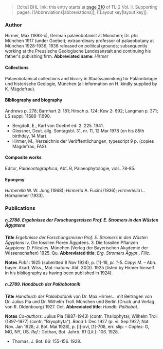 > [!cite] BHL link: this entry starts at [page 210](https://www.biodiversitylibrary.org/page/33068452) of TL-2 Vol. II.
> Supporting pages: [[Abbreviations|abbreviations]], [[Layout key|layout key]].

### Author

Hirmer, Max (1893-x), German palaeobotanist at München; Dr. phil. München 1917 (under Goebel); extraordinary professor of palaeobotany at München 1928-1936; 1936 released on political grounds; subsequently working at the Preusische Geologische Landesanstalt and continuing his father's publishing firm. 
**Abbreviated name**: *Hirmer*

#### Collections

Palaeobotanical collections and library in Staatssammlung für Paläontologie und historische Geologie, München (all information on H. kindly supplied by K. Mägdefrau).

#### Bibliography and biography

Andrews p. 278; Barnhart 2: 181; Hirsch p. 124; Kew 2: 692; Langman p. 371; LS suppl. 11689-11690.
- Bergdolt, E., Karl von Goebel ed. 2. 225. 1941.
- Glossner, Deut. allg. Sontagsbl. 31, nr. 11, 12 Mar 1978 (on his 85th birthday, 14 Mar).
- Hirmer, M., Verzeichnis der Veröffentlichungen, typescript 9 p. (copies Mägdefrau, FAS).

#### Composite works

Editor, *Palaeontographica*, Abt. B, Palaeophytologie, vols. 78-85.

#### Eponymy

*Hirmerella* W. W. Jung (1968); *Hirmeria* A. Fucini (1936); *Hirmeriella* L. Hörhammer (1933).

### Publications

##### n.2788. Ergebnisse der Forschungsreisen Prof. E. Stromers in den Wüsten Ägyptens

**Title**
*Ergebnisse der Forschungsreisen Prof. E. Stromers in den Wüsten Ägyptens* iv. Die fossilen Floren Ägyptens. 3. Die fossilen Pflanzen Ägyptens: D. Filicales. München (Verlag der Bayerischen Akademie der Wissenschaften) 1925. Qu.
**Abbreviated title**: *Erg. Stromers Ägypt., Filic*.

**Notes**
*Publ*.: 1925 (submitted 8 Nov 1924), p. \[1\]-18, *pl. 1-5. Copy*: M. – Abh. bayer. Akad. Wiss., Mat.-naturw. Abt. 30(3). 1925 (listed by Hirmer himself in his bibliography as having been published in 1924).

##### n.2789. Handbuch der Paläobotanik

**Title**
*Handbuch der Paläobotanik* von Dr. Max Hirmer... mit Beiträgen von Dr. Julius Pia und Dr. Wilhelm Troll. München und Berlin (Druck und Verlag von R. Oldenbourg) 1927. Oct.
**Abbreviated title**: *Handb. Paläobot.*

**Notes**
*Co-authors*: Julius Pia (1887-1943) (contr. Thallophyta); Wilhelm Troll (1897-1977) (contr. "Bryophyta").
*Band 1*: Dec 1927 (p. vi: Sep 1927; Nat. Nov. Jan 1928; J. Bot. Mai 1928), p. \[i\]-xvi, \[1\]-708, err. slip. – *Copies*: G, MO, NY, US.
*Ref*.: Gothan, Bot. Jahrb. 61 (Lit.): 106. 1928.
- Thomas, J. Bot. 66: 155-156. 1928.

